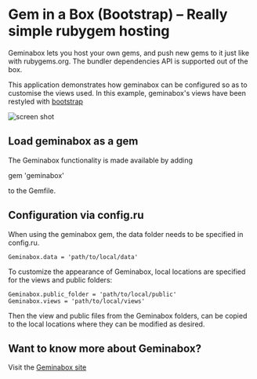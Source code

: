 # Gem in a Box (Bootstrap) – Really simple rubygem hosting

Geminabox lets you host your own gems, and push new gems to it just like with rubygems.org.
The bundler dependencies API is supported out of the box.

This application demonstrates how geminabox can be configured so as to customise the views
used. In this example, geminabox's views have been restyled with 
[bootstrap](http://getbootstrap.com/)

![screen shot](http://i.imgur.com/hjm2PEc.png)

## Load geminabox as a gem

The Geminabox functionality is made available by adding

  gem 'geminabox'

to the Gemfile. 

## Configuration via config.ru

When using the geminabox gem, the data folder needs to be specified in config.ru.

    Geminabox.data = 'path/to/local/data'

To customize the appearance of Geminabox, local locations are specified for the views and public folders:

    Geminabox.public_folder = 'path/to/local/public'
    Geminabox.views = 'path/to/local/views'

Then the view and public files from the Geminabox folders, can be copied to the local 
locations where they can be modified as desired.

## Want to know more about Geminabox?

Visit the [Geminabox site](https://github.com/geminabox/geminabox) 

